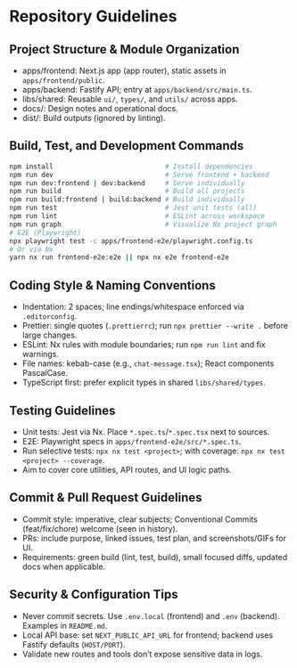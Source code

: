 # Repository Guidelines

## Project Structure & Module Organization
- apps/frontend: Next.js app (app router), static assets in `apps/frontend/public`.
- apps/backend: Fastify API; entry at `apps/backend/src/main.ts`.
- libs/shared: Reusable `ui/`, `types/`, and `utils/` across apps.
- docs/: Design notes and operational docs.
- dist/: Build outputs (ignored by linting).

## Build, Test, and Development Commands
```bash
npm install                            # Install dependencies
npm run dev                            # Serve frontend + backend
npm run dev:frontend | dev:backend     # Serve individually
npm run build                          # Build all projects
npm run build:frontend | build:backend # Build individually
npm run test                           # Jest unit tests (all)
npm run lint                           # ESLint across workspace
npm run graph                          # Visualize Nx project graph
# E2E (Playwright)
npx playwright test -c apps/frontend-e2e/playwright.config.ts
# Or via Nx
yarn nx run frontend-e2e:e2e || npx nx e2e frontend-e2e
```

## Coding Style & Naming Conventions
- Indentation: 2 spaces; line endings/whitespace enforced via `.editorconfig`.
- Prettier: single quotes (`.prettierrc`); run `npx prettier --write .` before large changes.
- ESLint: Nx rules with module boundaries; run `npm run lint` and fix warnings.
- File names: kebab-case (e.g., `chat-message.tsx`); React components PascalCase.
- TypeScript first: prefer explicit types in shared `libs/shared/types`.

## Testing Guidelines
- Unit tests: Jest via Nx. Place `*.spec.ts`/`*.spec.tsx` next to sources.
- E2E: Playwright specs in `apps/frontend-e2e/src/*.spec.ts`.
- Run selective tests: `npx nx test <project>`; with coverage: `npx nx test <project> --coverage`.
- Aim to cover core utilities, API routes, and UI logic paths.

## Commit & Pull Request Guidelines
- Commit style: imperative, clear subjects; Conventional Commits (feat/fix/chore) welcome (seen in history).
- PRs: include purpose, linked issues, test plan, and screenshots/GIFs for UI.
- Requirements: green build (lint, test, build), small focused diffs, updated docs when applicable.

## Security & Configuration Tips
- Never commit secrets. Use `.env.local` (frontend) and `.env` (backend). Examples in `README.md`.
- Local API base: set `NEXT_PUBLIC_API_URL` for frontend; backend uses Fastify defaults (`HOST/PORT`).
- Validate new routes and tools don’t expose sensitive data in logs.

